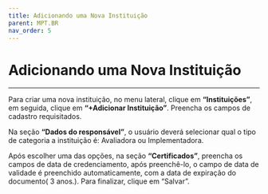```yaml
---
title: Adicionando uma Nova Instituição
parent: MPT.BR
nav_order: 5
---
```


# Adicionando uma Nova Instituição
---

Para criar uma nova instituição, no menu lateral, clique em **“Instituições”**, em seguida, clique em **“+Adicionar Instituição”**. Preencha os campos de cadastro requisitados. 



Na seção **“Dados do responsável”**, o usuário deverá selecionar qual o tipo de categoria a instituição é: Avaliadora ou Implementadora.



Após escolher uma das opções, na seção **“Certificados”**, preencha os campos de data de credenciamento, após preenchê-lo, o campo de data de validade é preenchido automaticamente, com a data de expiração do documento( 3 anos.). Para finalizar, clique em “Salvar”.
